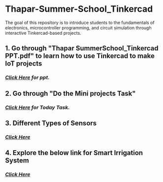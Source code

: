 # Thapar-Summer-School_Tinkercad
The goal of this repository is to introduce students to the fundamentals of electronics, microcontroller programming, and circuit simulation through interactive Tinkercad-based projects.
## **1. Go through "Thapar SummerSchool_Tinkercad PPT.pdf" to learn how to use Tinkercad to make IoT projects**
### *<a href= "https://docs.google.com/presentation/d/e/2PACX-1vSyUYDKvp_kqaGrTj7CGhKTvc07fnB2xKBUzKfCYbk_Bc8flVbMcMTpcHeMxEYEQw/pub?start=false&loop=false&delayms=3000"> Click Here</a> for ppt.*
## **2. Go through "Do the Mini projects Task"**
### *<a href= "https://docs.google.com/document/d/e/2PACX-1vSjiKHNOn7RulL8GH_ZWSU2g51rRCgmRZIUElWlvpvsHOZ1BfChc5EjAaHkMpid6R4h9uHC6GKJfjTy/pub"> Click Here</a> for Today Task.*
## **3. Different Types of Sensors**
### *<a href= "https://circuitdigest.com/tutorial/different-types-of-sensors-and-their-working"> Click Here </a>*
## **4. Explore the below link for Smart Irrigation System**
### *<a href= "https://www.youtube.com/watch?v=nMz8sXQ4bsc"> Click Here </a>*
